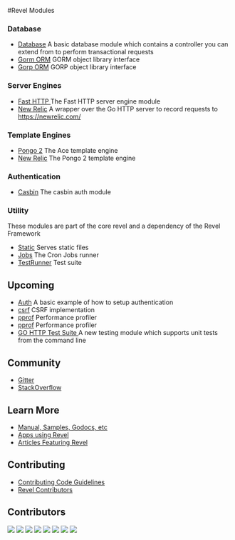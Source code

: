 #Revel Modules


### Database
- [Database](/db) A basic database module which contains a controller you can 
extend from to perform transactional requests 
- [Gorm ORM](/orm/gorm) GORM object library interface
- [Gorp ORM](/orm/gorp) GORP object library interface

### Server Engines
- [Fast HTTP ](/server-engine/fasthttp) The Fast HTTP server engine module
- [New Relic](/server-engine/newrelic) A wrapper over the Go HTTP server to record requests to https://newrelic.com/

### Template Engines
- [Pongo 2](/template-engine/ace) The Ace template engine
- [New Relic](/template-engine/pongo2) The Pongo 2 template engine

### Authentication
- [Casbin](auth/casbin/) The casbin auth module

### Utility
These modules are part of the core revel and a dependency of the Revel Framework

- [Static](static/)  Serves static files
- [Jobs](jobs/)  The Cron Jobs runner
- [TestRunner](testrunner/)  Test suite


## Upcoming

- [Auth](auth/basic)  A basic example of how to setup authentication 
- [csrf](csrf/) CSRF implementation
- [pprof](/pprof/) Performance profiler
- [pprof](/pprof/) Performance profiler
- [GO HTTP Test Suite ](/server-engine/gohttptest) A new testing module which 
supports unit tests from the command line


## Community

* [Gitter](https://gitter.im/revel/community)
* [StackOverflow](http://stackoverflow.com/questions/tagged/revel)


## Learn More

* [Manual, Samples, Godocs, etc](http://revel.github.io)
* [Apps using Revel](https://github.com/caeril/frevel/revel/wiki/Apps-in-the-Wild)
* [Articles Featuring Revel](https://github.com/caeril/frevel/revel/wiki/Articles)

## Contributing

* [Contributing Code Guidelines](https://github.com/caeril/frevel/revel/blob/master/CONTRIBUTING.md)
* [Revel Contributors](https://github.com/caeril/frevel/revel/graphs/contributors)

## Contributors

[![](https://sourcerer.io/fame/notzippy/revel/modules/images/0)](https://sourcerer.io/fame/notzippy/revel/modules/links/0)
[![](https://sourcerer.io/fame/notzippy/revel/modules/images/1)](https://sourcerer.io/fame/notzippy/revel/modules/links/1)
[![](https://sourcerer.io/fame/notzippy/revel/modules/images/2)](https://sourcerer.io/fame/notzippy/revel/modules/links/2)
[![](https://sourcerer.io/fame/notzippy/revel/modules/images/3)](https://sourcerer.io/fame/notzippy/revel/modules/links/3)
[![](https://sourcerer.io/fame/notzippy/revel/modules/images/4)](https://sourcerer.io/fame/notzippy/revel/modules/links/4)
[![](https://sourcerer.io/fame/notzippy/revel/modules/images/5)](https://sourcerer.io/fame/notzippy/revel/modules/links/5)
[![](https://sourcerer.io/fame/notzippy/revel/modules/images/6)](https://sourcerer.io/fame/notzippy/revel/modules/links/6)
[![](https://sourcerer.io/fame/notzippy/revel/modules/images/7)](https://sourcerer.io/fame/notzippy/revel/modules/links/7)
